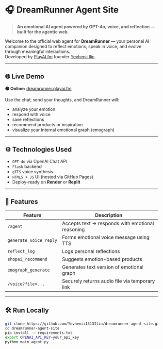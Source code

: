 # 🎧 DreamRunner Agent Site

> **An emotional AI agent powered by GPT-4o, voice, and reflection — built for the agentic web.**

Welcome to the official web agent for **DreamRunner** — your personal AI companion designed to reflect emotions, speak in voice, and evolve through meaningful interactions.  
Developed by [PlayAI.fm](https://playai.fm) founder [Yevhenii Ilin](https://www.linkedin.com/in/yevheniiilin/).

---

## 🌐 Live Demo

**🟢 Online:** [dreamrunner.playai.fm](https://dreamrunner.playai.fm)

Use the chat, send your thoughts, and DreamRunner will:
- analyze your emotion
- respond with voice
- save reflections
- recommend products or inspiration
- visualize your internal emotional graph (emograph)

---

## ⚙️ Technologies Used

- `GPT-4o` via OpenAI Chat API
- `Flask` backend
- `gTTS` voice synthesis
- `HTML5 + JS` UI (hosted via GitHub Pages)
- Deploy-ready on **Render** or **Replit**

---

## 🧠 Features

| Feature               | Description                                               |
|----------------------|-----------------------------------------------------------|
| `/agent`             | Accepts text → responds with emotional reasoning          |
| `generate_voice_reply` | Forms emotional voice message using TTS                  |
| `reflect_log`        | Logs personal reflections                                 |
| `shopai_recommend`   | Suggests emotion-based products                           |
| `emograph_generate`  | Generates text version of emotional graph                 |
| `/voice?file=...`    | Securely returns audio file via temporary link            |

---

## 🛠️ Run Locally

```bash
git clone https://github.com/Yevhenii1313Ilin/dreamrunner-agent-site.git
cd dreamrunner-agent-site
pip install -r requirements.txt
export OPENAI_API_KEY=your_api_key
python main_agent.py
